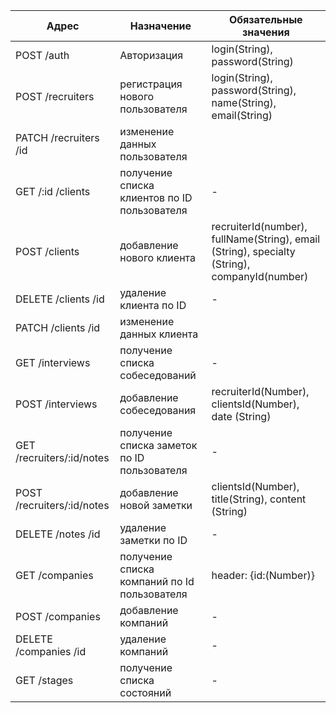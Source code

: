 | Адрес                                       | Назначение                | Обязательные значения            |
| --------------------------------------------|---------------------------| ---------------------------------|
| POST /auth                                  | Авторизация |login(String), password(String)|
| POST /recruiters                            | регистрация нового пользователя|login(String), password(String), name(String), email(String) |
| PATCH /recruiters /id                            | изменение данных пользователя | |
| GET /:id /clients                                | получение списка клиентов по ID пользователя|-|
| POST /clients                                    | добавление нового клиента | recruiterId(number), fullName(String), email (String), specialty (String), companyId(number)|
| DELETE /clients /id                              | удаление клиента по ID |-|
| PATCH /clients /id                               | изменение данных клиента | |
| GET /interviews                                  | получение списка собеседований |-|
| POST /interviews                                 | добавление собеседования  |recruiterId(Number), clientsId(Number), date (String) |-|
| GET /recruiters/:id/notes                        | получение списка заметок по ID пользователя|-|
| POST /recruiters/:id/notes                       | добавление новой заметки |clientsId(Number), title(String), content (String)|
| DELETE /notes /id                                | удаление заметки по ID  |-|
| GET /companies                                   | получение списка компаний по Id пользователя |header: {id:(Number)}|
| POST /companies                                  | добавление компаний    |-|
| DELETE /companies /id                            | удаление компаний    |-|
| GET /stages                                      | получение списка состояний|-|

